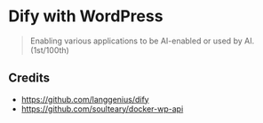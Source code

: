 # Dify with WordPress

> Enabling various applications to be AI-enabled or used by AI. (1st/100th)



## Credits

- https://github.com/langgenius/dify
- https://github.com/soulteary/docker-wp-api

